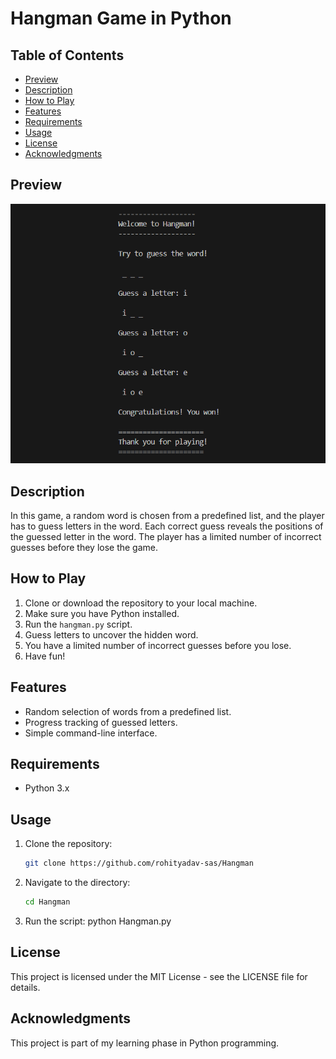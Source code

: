 # Hangman Game in Python

## Table of Contents
- [Preview](#preview)
- [Description](#description)
- [How to Play](#how-to-play)
- [Features](#features)
- [Requirements](#requirements)
- [Usage](#usage)
- [License](#license)
- [Acknowledgments](#acknowledgments)

## Preview

![preview.png](./assets/preview.png?raw=true)

## Description

In this game, a random word is chosen from a predefined list, and the player has to guess letters in the word. Each correct guess reveals the positions of the guessed letter in the word. The player has a limited number of incorrect guesses before they lose the game.

## How to Play

1. Clone or download the repository to your local machine.
2. Make sure you have Python installed.
3. Run the `hangman.py` script.
4. Guess letters to uncover the hidden word.
5. You have a limited number of incorrect guesses before you lose.
6. Have fun!

## Features

- Random selection of words from a predefined list.
- Progress tracking of guessed letters.
- Simple command-line interface.

## Requirements

- Python 3.x

## Usage

1. Clone the repository:
    ```bash
    git clone https://github.com/rohityadav-sas/Hangman

2. Navigate to the directory:
    ```bash
    cd Hangman

3. Run the script:
    python Hangman.py

## License

This project is licensed under the MIT License - see the LICENSE file for details.

## Acknowledgments

This project is part of my learning phase in Python programming.
